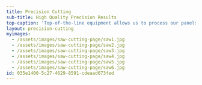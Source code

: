 ```yaml
---
title: Precision Cutting
sub-title: High Quality Precision Results
top-caption: 'Top-of-the-line equipment allows us to process our panels faster, more economically, and with greater flexibility. Superior performance coupled with high-end technology ensures all board is precision-cut to the exact size required.'
layout: precision-cutting
myimages:
  - /assets/images/saw-cutting-page/saw1.jpg
  - /assets/images/saw-cutting-page/saw2.jpg
  - /assets/images/saw-cutting-page/saw3.jpg
  - /assets/images/saw-cutting-page/saw4.jpg
  - /assets/images/saw-cutting-page/saw5.jpg
  - /assets/images/saw-cutting-page/saw6.jpg
id: 035e1400-5c27-4629-8591-cdeaad673fed
---
```

